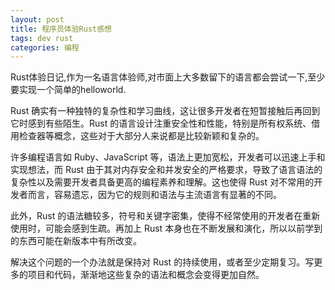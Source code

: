 ```yaml
---
layout: post
title: 程序员体验Rust感想
tags: dev rust 
categories: 编程
---
```


Rust体验日记,作为一名语言体验师,对市面上大多数留下的语言都会尝试一下,至少要实现一个简单的helloworld.

Rust 确实有一种独特的复杂性和学习曲线，这让很多开发者在短暂接触后再回到它时感到有些陌生。Rust 的语言设计注重安全性和性能，特别是所有权系统、借用检查器等概念，这些对于大部分人来说都是比较新颖和复杂的。

许多编程语言如 Ruby、JavaScript 等，语法上更加宽松，开发者可以迅速上手和实现想法，而 Rust 由于其对内存安全和并发安全的严格要求，导致了语言语法的复杂性以及需要开发者具备更高的编程素养和理解。这也使得 Rust 对不常用的开发者而言，容易遗忘，因为它的规则和语法与主流语言有显著的不同。

此外，Rust 的语法糖较多，符号和关键字密集，使得不经常使用的开发者在重新使用时，可能会感到生疏。再加上 Rust 本身也在不断发展和演化，所以以前学到的东西可能在新版本中有所改变。

解决这个问题的一个办法就是保持对 Rust 的持续使用，或者至少定期复习。写更多的项目和代码，渐渐地这些复杂的语法和概念会变得更加自然。